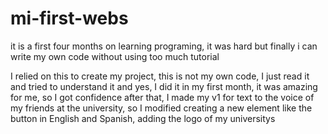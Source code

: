# mi-first-webs
it is a first four months on learning  programing, it was hard but finally i can write my own code without using too much tutorial

I relied on this to create my project, this is not my own code, I just read it and tried to understand it and yes, I did it in my first month, it was amazing for me, so I got confidence after that, I made my v1 for text to the voice of my friends at the university, so I modified creating a new element like the button in English and Spanish, adding the logo of my universitys 
